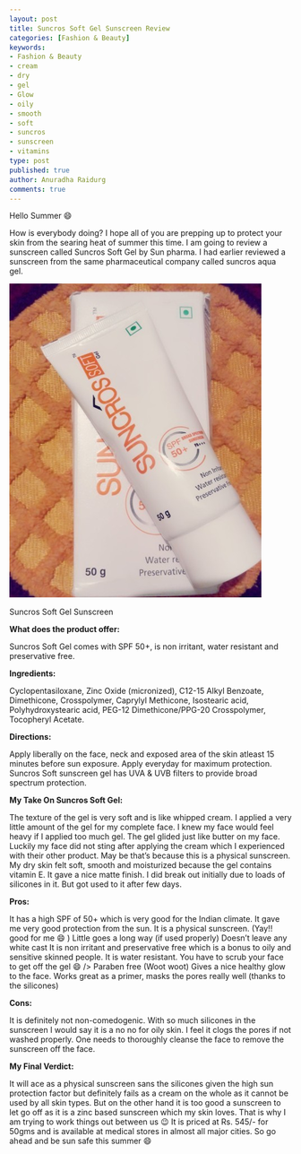 ```yaml
---
layout: post
title: Suncros Soft Gel Sunscreen Review
categories: [Fashion & Beauty]
keywords:
- Fashion & Beauty
- cream
- dry
- gel
- Glow
- oily
- smooth
- soft
- suncros
- sunscreen
- vitamins
type: post
published: true
author: Anuradha Raidurg
comments: true
---
```

Hello Summer :smile:

How is everybody doing? I hope all of you are prepping up to protect your skin from the searing heat of summer this time.  I am going to review a sunscreen called Suncros Soft Gel by Sun pharma. I had earlier reviewed a sunscreen from the same pharmaceutical company called suncros aqua gel.
<!--more-->

<img src="/assets/2017-01-09-21-56-19-600-450x600.jpg" />

Suncros Soft Gel Sunscreen

**What does the product offer:**

Suncros Soft Gel comes with SPF 50+, is non irritant, water resistant and preservative free.

**Ingredients:**

Cyclopentasiloxane, Zinc Oxide (micronized), C12-15 Alkyl Benzoate, Dimethicone, Crosspolymer, Caprylyl Methicone, Isostearic acid, Polyhydroxystearic acid, PEG-12 Dimethicone/PPG-20 Crosspolymer, Tocopheryl Acetate.

**Directions:**

Apply liberally on the face, neck and exposed area of the skin atleast 15 minutes before sun exposure. Apply everyday for maximum protection. Suncros Soft sunscreen gel has UVA &amp; UVB filters to provide broad spectrum protection.

**My Take On Suncros Soft Gel:**

The texture of the gel is very soft and is like whipped cream. I applied a very little amount of the gel for my complete face. I knew my face would feel heavy if I applied too much gel. The gel glided just like butter on my face. Luckily my face did not sting after applying the cream which I experienced with their other product. May be that’s because this is a physical sunscreen. My dry skin felt soft, smooth and moisturized because the gel contains vitamin E. It gave a nice matte finish.  I did break out initially due to loads of silicones in it. But got used to it after few days.

**Pros:**

It has a high SPF of 50+ which is very good for the Indian climate. It gave me very good protection from the sun.
It is a physical sunscreen. (Yay!! good for me :smile: )
Little goes a long way (if used properly)
Doesn’t leave any white cast
It is non irritant and preservative free which is a bonus to oily and sensitive skinned people.
It is water resistant. You have to scrub your face to get off the gel :smile: />
Paraben free (Woot woot)
Gives a nice healthy glow to the face.
Works great as a primer, masks the pores really well (thanks to the silicones)

**Cons:**

It is definitely not non-comedogenic. With so much silicones in the sunscreen I would say it is a no no for oily skin.  I feel it clogs the pores if not washed properly. One needs to thoroughly cleanse the face to remove the sunscreen off the face.

**My Final Verdict:**

It will ace as a physical sunscreen sans the silicones given the high sun protection factor but definitely fails as a cream on the whole as it cannot be used by all skin types.  But on the other hand it is too good a sunscreen to let go off as it is a zinc based sunscreen which my skin loves.  That is why I am trying to work things out between us :wink: It is priced at Rs. 545/- for 50gms and is available at medical stores in almost all major cities. So go ahead and be sun safe this summer :smile:
